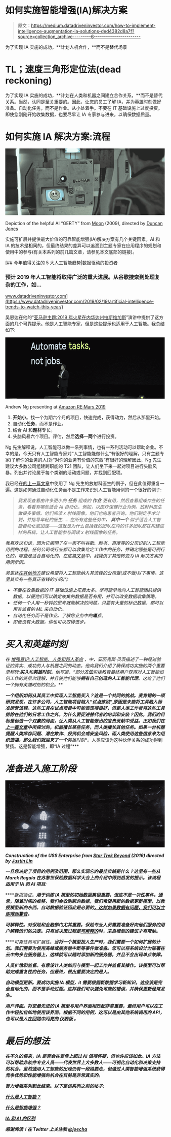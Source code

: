 # 如何实施智能增强(IA)解决方案

> 原文：<https://medium.datadriveninvestor.com/how-to-implement-intelligence-augmentation-ia-solutions-ded4382d8a7f?source=collection_archive---------6----------------------->

为了实现 IA 实施的成功，**计划人机合作，**而不是替代场景

# TL；速度三角形定位法(dead reckoning)

为了实现 IA 实施的成功，**计划在人类和机器之间建立合作关系，**而不是替代关系。当然，认同是至关重要的。因此，让您的员工了解 IA，并为英雄时刻做好准备。自动化任务，而不是作业。从小处着手。不要在 IT 基础设施上过度投资。即使您刚刚开始收集数据，也要尽早让 IA 专家参与进来，以确保数据质量。

# 如何实施 IA 解决方案:流程

![](img/0c78e49498345e3fc5b9fe3ce1359dc9.png)

Depiction of the helpful AI “GERTY” from [Moon](https://en.wikipedia.org/wiki/Moon_(film)) (2009), directed by [Duncan Jones](https://twitter.com/ManMadeMoon/)

实施可扩展并提供最大价值的可靠智能增强(IA)解决方案有几个关键因素。AI 和 IA 的技术是相同的，但最终结果的差异可以追溯到主题专家在应用程序的规划和使用中的参与(有关本系列的前几篇文章，请参见本文底部的链接)。

[](https://www.datadriveninvestor.com/2019/02/19/artificial-intelligence-trends-to-watch-this-year/) [## 今年值得关注的 5 大人工智能趋势|数据驱动的投资者

### 预计 2019 年人工智能将取得广泛的重大进展。从谷歌搜索到处理复杂的工作，如…

www.datadriveninvestor.com](https://www.datadriveninvestor.com/2019/02/19/artificial-intelligence-trends-to-watch-this-year/) 

吴恩达在他的“[亚马逊主题:2019 年火星在内华达州拉斯维加斯](https://www.deeplearning.ai/blog/andrew-ng-at-amazon-remars-2019/)”演讲中提供了这方面的几个可靠提示。他是人工智能专家，但是这些提示也适用于人工智能。我总结如下:

![](img/41e08a0cf47b91f8de61598f0f01bf60.png)

Andrew Ng presenting at [Amazon RE:Mars 2019](https://www.deeplearning.ai/blog/andrew-ng-at-amazon-remars-2019/)

1.  **开始小**。找一个为期六个月的项目，快速完成，获得动力，然后从那里开始。
2.  自动化**任务**，而不是作业。
3.  结合 AI 和**题材**专长。
4.  头脑风暴六个项目。评估，然后**选择一两个**进行投资。

Ng 先生解释说，人工智能可以做一系列事情，也有一系列活动可以帮助企业。不幸的是，今天只有人工智能专家对“人工智能能做什么”有很好的理解，只有主题专家(了解你的业务的人)对“对你的业务有价值的东西”有很好的理解因此，Ng 先生建议大多数公司组建跨职能的 T21 团队，让人们坐下来一起对项目进行头脑风暴。列出并讨论属于每个类别的活动或问题，并找到匹配项。

我已经在[的上一篇文章](https://appsilon.com/decision-making-support-systems-3-differences-between-ia-and-ai/)中使用了 Ng 先生的放射科医生的例子，但在此值得重复一遍。这是如何通过自动化任务而不是工作来识别人工智能用例的一个很好的例子:

> *我发现查看由许多更小的* ***任务*** *组成的* ***作业*** *更有用，然后查看组成作业的任务，看看有哪些***适合 AI 自动化。例如，以医疗保健行业为例。放射科医生做很多事情。他们阅读 x 射线图像，他们也向患者咨询，他们制定手术计划，并指导年轻的医生……在所有这些任务中，* ***其中一个*** *似乎适合人工智能自动化或加速——这就是为什么包括我的团队在内的许多团队都在构建这样的系统，让人工智能参与阅读 x 射线图像的任务。**

*我喜欢这句话，因为它阐明了在一家不叫谷歌、脸书、百度等的公司识别人工智能用例的过程。任何公司或行业都可以收集给定工作中的任务，并确定哪些是可例行化的，哪些是适合自动化的。在这篇[文章](https://appsilon.com/decision-making-support-systems-3-differences-between-ia-and-ai/)中，我提供了其他转变为 IA 解决方案的用例示例。*

*吴恩达[在其他地方](https://towardsdatascience.com/ai-for-everyone-what-andrew-ng-want-to-convey-with-this-non-technical-course-in-30-points-bedaea57c81b)建议希望将人工智能纳入其流程的公司做(或不做)以下事情。这里其实有一些真正省钱的小窍门:*

*   *不要在收集数据的 IT 基础设施上花费太多。尽可能早地向人工智能团队提供数据，以便他们可以确定收集的数据是否有用，并可以改变数据收集策略。*
*   *任何一个人用一秒钟的思考就能解决的问题，只要有大量的标记数据，都可以用有监督的 ML 来自动化。*
*   *自动化任务而不是作业。了解您业务中的**痛点**。*
*   *即使没有大数据，你也可以取得进步。*

# *买入和英雄时刻*

*在 [*增强意识:人工智能、人类和超人革命*](https://www.amazon.com/Augmented-Mind-Superhumans-Economic-Revolution-ebook/dp/B07DHYXMQ6) *，*中，亚历克斯·贝茨描述了一种经过验证的真实、成功的人与机器之间的动态。他向我们介绍了确保成功实施的两个重要里程碑:**买入**和**英雄时刻**。他写道，“部分**方法**包括教育最终用户获得对人工智能如何工作的高层次理解，并且使他们能够**拥有自己创造的人工智能代理**。这给了他们一个拥有英雄时刻的机会。*****

***一个组织如何从其员工中实现人工智能买入？这是一个共同的挑战。麦肯锡的一项研究发现，在许多公司，人工智能项目陷入“试点炼狱”,原因是未能将工具融入标准运营流程。这些工具在试点项目中可能表现得很好，但是人类工作者将这些工具排除在他们的日常工作之外。为什么要促进替代者的培训和安装？因此，我们的目标是创造一个双赢的局面，让人类从人工智能做出的宝贵贡献中受益。正如我们在[上一篇文章](https://appsilon.com/decision-making-support-systems-3-differences-between-ia-and-ai/)中所探讨的，机器擅长某些任务，而人类擅长其他任务。如果一台机器提醒人类库存问题、潜在欺诈、投资机会或安全风险，而人类使用这些信息来为组织造福，那么我们就迎来了一个**英雄时刻**。人类应该为这种伙伴关系的成功得到赞扬。这是智能增强，即“IA 过程”***

# ***准备进入施工阶段***

***![](img/93b4bd7875ae1ad084ebfaa39d3d3c6f.png)***

***Construction of the USS Enterprise from [Star Trek Beyond](https://en.wikipedia.org/wiki/Star_Trek_Beyond) (2016) directed by [Justin Lin](https://twitter.com/justinlin?lang=en)***

***一旦您决定了项目的用例及范围，那么实现它的最佳实践是什么？这里有一些从 Marek Rogala 在苏黎世保险数据科学大会上的介绍中得到启发的提示。该流程适用于 IA 和 AI 项目:***

*****数据验证。**用于训练 IA 模型的初始数据集很重要，但这不是一次性事件。通常，随着时间的推移，我们会收到新的数据，我们希望用新的数据更新模型，以教授模型新的东西。**自动数据验证**因此是必要的[，这样如果数据有问题，我们可以立即得到警告](https://appsilon.com/data-quality/)。***

*****可解释性**。对保险和金融部门尤其重要。保险专业人员需要准备好向他们服务的用户解释他们的决定。只有当决策过程是[可解释的](https://christophm.github.io/interpretable-ml-book/)时，来自模型的建议才有帮助。***

*****可靠性和可扩展性。**当将一个模型投入生产时，我们需要一个如何扩展的计划。我们需要为使用高峰或服务器中断等事件做准备。您可以将系统设计为部署在云中的多台服务器上，这样就可以随时添加新的服务器，并且不会出现单点故障。***

*****人员扩增和监督**。有意设计人类如何与模型一起工作并监督其操作。该模型可以帮助完成重复性的任务，但最终，做出重要决定的是人。***

*****自动模型更新**。要成功实施 IA 模型，it 需要根据新数据学习新知识。这应该是完全自动化的，而不是手动过程。这样我们可以避免可能的错误，并确保更新经常发生。***

*****用户界面**。将您最先进的 IA 模型与用户界面相匹配非常重要，最终用户可以在工作中轻松自如地使用该界面。根据不同的用例，这可以是由其他系统调用的 API，也可以是[人在回路中**闪亮的** **仪表板**](https://appsilon.com/how-we-built-a-shiny-app-for-700-users/) 。***

# ***最后的想法***

***在不久的将来，IA 是否会在宣传上超过 AI 值得怀疑，但也许应该如此。IA 方法可以帮助非软件专业人员——代表世界上大多数人——可视化自动化和决策支持的机会。虽然通用人工智能的出现仍有一段路要走，但通过人类智能增强系统获得竞争优势和性能增强的机会在目前是非常真实的。***

***智力增强系列到此结束。以下是该系列之前的帖子:***

***[什么是人工智能？](https://appsilon.com/decision-making-support-systems-1/)***

***[什么是智能增强？](https://appsilon.com/decision-making-support-systems-2/)***

***[IA 和 AI 的区别](https://appsilon.com/decision-making-support-systems-3-differences-between-ia-and-ai/)***

***感谢阅读！在 Twitter 上关注我 [@_joecha_](https://twitter.com/_joecha_)***